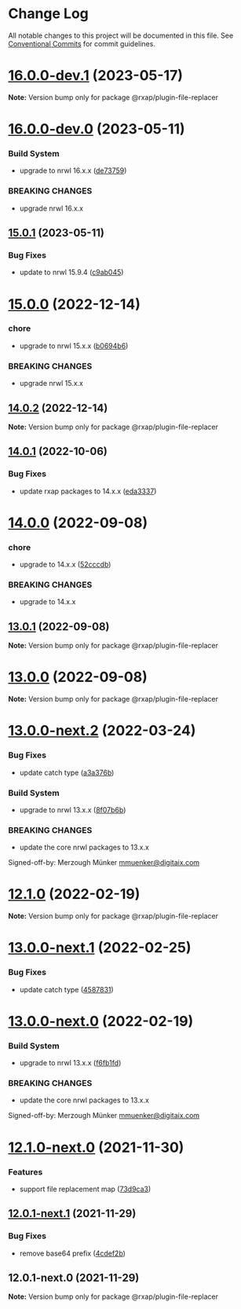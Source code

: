 # Change Log

All notable changes to this project will be documented in this file.
See [Conventional Commits](https://conventionalcommits.org) for commit guidelines.

# [16.0.0-dev.1](https://gitlab.com/rxap/schematics/compare/@rxap/plugin-file-replacer@16.0.0-dev.0...@rxap/plugin-file-replacer@16.0.0-dev.1) (2023-05-17)

**Note:** Version bump only for package @rxap/plugin-file-replacer





# [16.0.0-dev.0](https://gitlab.com/rxap/schematics/compare/@rxap/plugin-file-replacer@15.0.1...@rxap/plugin-file-replacer@16.0.0-dev.0) (2023-05-11)


### Build System

* upgrade to nrwl 16.x.x ([de73759](https://gitlab.com/rxap/schematics/commit/de737599e984ce6e0dd19776ffbd04ab2c4085f3))


### BREAKING CHANGES

* upgrade nrwl 16.x.x





## [15.0.1](https://gitlab.com/rxap/schematics/compare/@rxap/plugin-file-replacer@15.0.0...@rxap/plugin-file-replacer@15.0.1) (2023-05-11)


### Bug Fixes

* update to nrwl 15.9.4 ([c9ab045](https://gitlab.com/rxap/schematics/commit/c9ab0454484162e633b789a6274d77793179df23))





# [15.0.0](https://gitlab.com/rxap/schematics/compare/@rxap/plugin-file-replacer@14.0.2...@rxap/plugin-file-replacer@15.0.0) (2022-12-14)


### chore

* upgrade to nrwl 15.x.x ([b0694b6](https://gitlab.com/rxap/schematics/commit/b0694b6550730b80fb7356f6c225787fda1ff6be))


### BREAKING CHANGES

* upgrade nrwl 15.x.x





## [14.0.2](https://gitlab.com/rxap/schematics/compare/@rxap/plugin-file-replacer@14.0.1...@rxap/plugin-file-replacer@14.0.2) (2022-12-14)

**Note:** Version bump only for package @rxap/plugin-file-replacer





## [14.0.1](https://gitlab.com/rxap/schematics/compare/@rxap/plugin-file-replacer@14.0.0...@rxap/plugin-file-replacer@14.0.1) (2022-10-06)


### Bug Fixes

* update rxap packages to 14.x.x ([eda3337](https://gitlab.com/rxap/schematics/commit/eda3337af2c477126a3d83715cdc7a955c239cb6))





# [14.0.0](https://gitlab.com/rxap/schematics/compare/@rxap/plugin-file-replacer@13.0.1...@rxap/plugin-file-replacer@14.0.0) (2022-09-08)


### chore

* upgrade to 14.x.x ([52cccdb](https://gitlab.com/rxap/schematics/commit/52cccdb066599a3c333117107a06169e5d42c604))


### BREAKING CHANGES

* upgrade to 14.x.x





## [13.0.1](https://gitlab.com/rxap/schematics/compare/@rxap/plugin-file-replacer@13.0.0...@rxap/plugin-file-replacer@13.0.1) (2022-09-08)

**Note:** Version bump only for package @rxap/plugin-file-replacer





# [13.0.0](https://gitlab.com/rxap/schematics/compare/@rxap/plugin-file-replacer@13.0.0-next.2...@rxap/plugin-file-replacer@13.0.0) (2022-09-08)

**Note:** Version bump only for package @rxap/plugin-file-replacer





# [13.0.0-next.2](https://gitlab.com/rxap/schematics/compare/@rxap/plugin-file-replacer@12.1.0...@rxap/plugin-file-replacer@13.0.0-next.2) (2022-03-24)


### Bug Fixes

* update catch type ([a3a376b](https://gitlab.com/rxap/schematics/commit/a3a376be772f10889a1f7e1afdf18895ce070d9e))


### Build System

* upgrade to nrwl 13.x.x ([8f07b6b](https://gitlab.com/rxap/schematics/commit/8f07b6b82fb82e8b70fbc82bd91a08d69cc52692))


### BREAKING CHANGES

* update the core nrwl packages to 13.x.x

Signed-off-by: Merzough Münker <mmuenker@digitaix.com>





# [12.1.0](https://gitlab.com/rxap/schematics/compare/@rxap/plugin-file-replacer@12.1.0-next.0...@rxap/plugin-file-replacer@12.1.0) (2022-02-19)

**Note:** Version bump only for package @rxap/plugin-file-replacer





# [13.0.0-next.1](https://gitlab.com/rxap/schematics/compare/@rxap/plugin-file-replacer@13.0.0-next.0...@rxap/plugin-file-replacer@13.0.0-next.1) (2022-02-25)


### Bug Fixes

* update catch type ([4587831](https://gitlab.com/rxap/schematics/commit/45878319c926061dc8995c568278c4ae7a903feb))





# [13.0.0-next.0](https://gitlab.com/rxap/schematics/compare/@rxap/plugin-file-replacer@12.1.0-next.0...@rxap/plugin-file-replacer@13.0.0-next.0) (2022-02-19)


### Build System

* upgrade to nrwl 13.x.x ([f6fb1fd](https://gitlab.com/rxap/schematics/commit/f6fb1fde34006136be4dadd72795d2d43207072a))


### BREAKING CHANGES

* update the core nrwl packages to 13.x.x

Signed-off-by: Merzough Münker <mmuenker@digitaix.com>





# [12.1.0-next.0](https://gitlab.com/rxap/schematics/compare/@rxap/plugin-file-replacer@12.0.1-next.1...@rxap/plugin-file-replacer@12.1.0-next.0) (2021-11-30)


### Features

* support file replacement map ([73d9ca3](https://gitlab.com/rxap/schematics/commit/73d9ca362964639070f1fa1fa1c84cc2ded256bb))





## [12.0.1-next.1](https://gitlab.com/rxap/schematics/compare/@rxap/plugin-file-replacer@12.0.1-next.0...@rxap/plugin-file-replacer@12.0.1-next.1) (2021-11-29)


### Bug Fixes

* remove base64 prefix ([4cdef2b](https://gitlab.com/rxap/schematics/commit/4cdef2b22f550078749dc9b1cf584ac8a55dde19))





## 12.0.1-next.0 (2021-11-29)

**Note:** Version bump only for package @rxap/plugin-file-replacer
